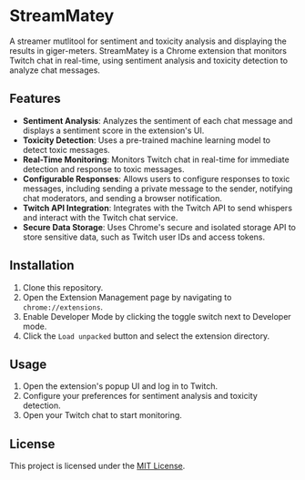 # StreamMatey
 A streamer mutlitool for sentiment and toxicity analysis and displaying the results in giger-meters.
StreamMatey is a Chrome extension that monitors Twitch chat in real-time, using sentiment analysis and toxicity detection to analyze chat messages. 

## Features

- **Sentiment Analysis**: Analyzes the sentiment of each chat message and displays a sentiment score in the extension's UI.
- **Toxicity Detection**: Uses a pre-trained machine learning model to detect toxic messages.
- **Real-Time Monitoring**: Monitors Twitch chat in real-time for immediate detection and response to toxic messages.
- **Configurable Responses**: Allows users to configure responses to toxic messages, including sending a private message to the sender, notifying chat moderators, and sending a browser notification.
- **Twitch API Integration**: Integrates with the Twitch API to send whispers and interact with the Twitch chat service.
- **Secure Data Storage**: Uses Chrome's secure and isolated storage API to store sensitive data, such as Twitch user IDs and access tokens.

## Installation

1. Clone this repository.
2. Open the Extension Management page by navigating to `chrome://extensions`.
3. Enable Developer Mode by clicking the toggle switch next to Developer mode.
4. Click the `Load unpacked` button and select the extension directory.

## Usage

1. Open the extension's popup UI and log in to Twitch.
2. Configure your preferences for sentiment analysis and toxicity detection.
3. Open your Twitch chat to start monitoring.


## License

This project is licensed under the [MIT License](LICENSE.md).

